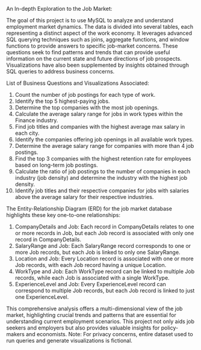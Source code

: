 An In-depth Exploration to the Job Market:

The goal of this project is to use MySQL to analyze and understand employment market dynamics. The data is divided into several tables, each representing a distinct aspect of the work economy. It leverages advanced SQL querying techniques such as joins, aggregate functions, and window functions to provide answers to specific job-market concerns. These questions seek to find patterns and trends that can provide useful information on the current state and future directions of job prospects. Visualizations have also been supplemented by insights obtained through SQL queries to address business concerns. 

List of Business Questions and Visualizations Associated:
1. Count the number of job postings for each type of work. 
2. Identify the top 5 highest-paying jobs.
3. Determine the top companies with the most job openings.
4. Calculate the average salary range for jobs in work types within the Finance industry.
5. Find job titles and companies with the highest average max salary in each city.
6. Identify the companies offering job openings in all available work types.
7. Determine the average salary range for companies with more than 4 job postings.
8. Find the top 3 companies with the highest retention rate for employees based on long-term job postings.
9. Calculate the ratio of job postings to the number of companies in each industry (job density) and determine the industry with the highest job density.
10. Identify job titles and their respective companies for jobs with salaries above the average salary for their respective industries. 

The Entity-Relationship Diagram (ERD) for the job market database highlights these key one-to-one relationships:

1. CompanyDetails and Job: Each record in CompanyDetails relates to one or more records in Job, but each Job record is associated with only one record in CompanyDetails.
2. SalaryRange and Job: Each SalaryRange record corresponds to one or more Job records, but each Job is linked to only one SalaryRange.
3. Location and Job: Every Location record is associated with one or more Job records, with each Job record having a unique Location.
4. WorkType and Job: Each WorkType record can be linked to multiple Job records, while each Job is associated with a single WorkType.
5. ExperienceLevel and Job: Every ExperienceLevel record can correspond to multiple Job records, but each Job record is linked to just one ExperienceLevel.


This comprehensive analysis offers a multi-dimensional view of the job market, highlighting crucial trends and patterns that are essential for understanding current employment scenarios. This project not only aids job seekers and employers but also provides valuable insights for policy-makers and economists.
Note: For privacy concerns, entire dataset used to run queries and generate visualizations is fictional.
